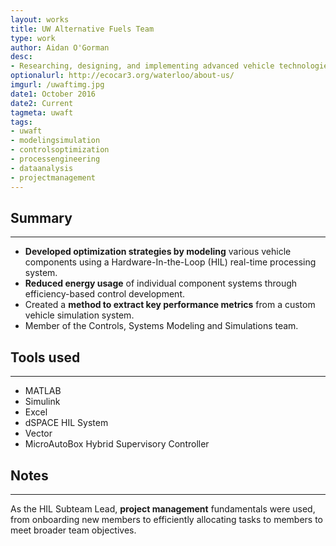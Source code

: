 ```yaml
---
layout: works
title: UW Alternative Fuels Team
type: work
author: Aidan O'Gorman
desc: 
- Researching, designing, and implementing advanced vehicle technologies for a hybrid electric vehicle. 
optionalurl: http://ecocar3.org/waterloo/about-us/
imgurl: /uwaftimg.jpg
date1: October 2016
date2: Current
tagmeta: uwaft
tags: 
- uwaft
- modelingsimulation
- controlsoptimization
- processengineering
- dataanalysis
- projectmanagement
---
```

## Summary
-----
* **Developed optimization strategies by modeling** various vehicle components using a Hardware-In-the-Loop (HIL) real-time processing system.
* **Reduced energy usage** of individual component systems through efficiency-based control development.
* Created a **method to extract key performance metrics** from a custom vehicle simulation system.
* Member of the Controls, Systems Modeling and Simulations team.

## Tools used
-----
* MATLAB
* Simulink
* Excel
* dSPACE HIL System
* Vector
* MicroAutoBox Hybrid Supervisory Controller

## Notes
-----
As the HIL Subteam Lead, **project management** fundamentals were used, from onboarding new members to efficiently allocating tasks to members to meet broader team objectives. 

